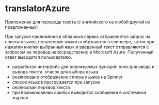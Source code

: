 # translatorAzure

Приложение для перевода текста (с английского на любой другой из предложенных)

При запуске приложения в облачный сервис отправляется запрос на список языков, полученные языки отобржаются в спиннере, затем при нажатии кнопки выбранный язык и введенный текст отправляются с запросом на перевод непосредственно в Microsoft Azure. Полученный ответ выводится пользователю.

- разработан интерфейс для реализуемых функций: поля для ввода и вывода текста, список для выбора языка
- реализовано отображение списка языков на Spinner
- список языков прогружается при запуске
- реализован перевод текста
- при возникновении ошибок выводится сообщение в системный журнал
